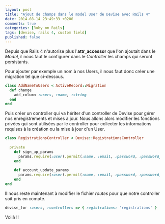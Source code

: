 ```yaml
---
layout: post
title: "Ajout de champs dans le model User de Devise avec Rails 4"
date: 2014-08-14 23:49:33 +0200
comments: true
categories: [Ruby on Rails]
tags: [devise, rails 4, custom field]
published: false
---
```


Depuis que Rails 4 n'autorise plus l'**attr_accessor** que l'on ajoutait dans le *Model*, il nous faut le configurer dans le *Controller* les champs qui seront persistants.

Pour ajouter par exemple un nom à nos Users, il nous faut donc créer une migration tel que ci-dessous.
```ruby db/migrate/xxxxxxxxxxxxx_add_name_to_users.rb
class AddNameToUsers < ActiveRecord::Migration
  def change
    add_column :users, :name, :string
  end
end
```

Puis créer un controller qui va hériter d'un controller de Devise pour gérer nos enregistrements et mises à jour. Nous allons alors modifier les fonctions privées qui sont utilisées par le controller pour collecter les informations requises à la création ou la mise à jour d'un User.
```ruby app/controllers/registrations_controller.rb
class RegistrationsController < Devise::RegistrationsController
 
  private
    def sign_up_params
      params.require(:user).permit(:name, :email, :password, :password_confirmation)
    end
   
    def account_update_params
      params.require(:user).permit(:name, :email, :password, :password_confirmation, :current_password)
    end
end
```

Il nous reste maintenant à modifier le fichier *routes* pour que notre controller soit pris en compte.
```ruby config/routes
devise_for :users, :controllers => { registrations: 'registrations' }
```

Voilà !!